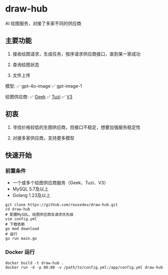 # draw-hub
AI 绘图服务，对接了多家不同的供应商

## 主要功能
1. 接收绘图请求，生成任务，按序请求供应商接口，直到某一家成功

2. 查询绘图状态

3. 文件上传

模型:
✅ gpt-4o-image
✅ gpt-image-1

绘图供应商:
✅ [Geek](https://geekai.dev/chat?invite_code=naHMII)
✅ [Tuzi](https://api.tu-zi.com/register?aff=ROfC)
✅ [V3](https://api.v3.cm/register?aff=ROjp)

## 初衷
1. 寻找价格较低的生图供应商，但接口不稳定，想要加强服务稳定性
    
2. 对接多家供应商，支持更多模型

## 快速开始
### 前置条件
- 一个或多个绘图供应商服务（Geek、Tuzi、V3）
- MySQL 5.7及以上
- Golang 1.23及以上
   
```shell
git clone https://github.com/reusedev/draw-hub.git
cd draw-hub
# 配置MySQL、绘图供应商及请求优先级
vim config.yml
# 下载依赖
go mod download
# 运行
go run main.go
```
### Docker 运行
```shell
docker build -t draw-hub .
docker run -d -p 80:80 -v /path/to/config.yml:/app/config.yml draw-hub
```

